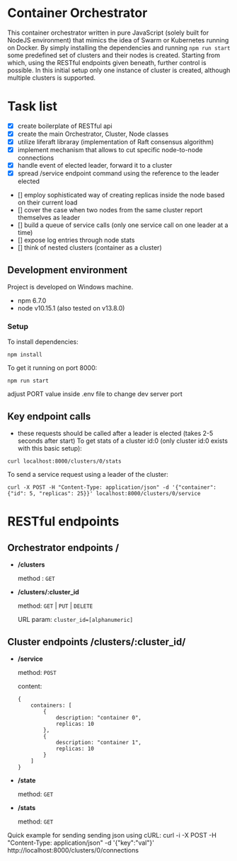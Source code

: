 # Container Orchestrator

This container orchestrator written in pure JavaScript (solely built for NodeJS environment) that mimics the idea of Swarm or Kubernetes running on Docker. By simply installing the dependencies and running `npm run start` some predefined set of clusters and their nodes is created. Starting from which, using the RESTful endpoints given beneath, further control is possible. In this initial setup only one instance of cluster is created, although multiple clusters is supported.

# Task list
- [x] create boilerplate of RESTful api
- [x] create the main Orchestrator, Cluster, Node classes
- [x] utilize liferaft libraray (implementation of Raft consensus algorithm)
- [x] implement mechanism that allows to cut specific node-to-node connections
- [x] handle event of elected leader, forward it to a cluster
- [x] spread /service endpoint command using the reference to the leader elected
- [] employ sophisticated way of creating replicas inside the node based on their current load
- [] cover the case when two nodes from the same cluster report themselves as leader
- [] build a queue of service calls (only one service call on one leader at a time)
- [] expose log entries through node stats
- [] think of nested clusters (container as a cluster)

## Development environment

Project is developed on Windows machine.
* npm 6.7.0
* node v10.15.1 (also tested on v13.8.0)

### Setup

To install dependencies:
```
npm install
```
To get it running on port 8000:
```
npm run start
```
adjust PORT value inside .env file to change dev server port

## Key endpoint calls
* these requests should be called after a leader is elected (takes 2-5 seconds after start)
To get stats of a cluster id:0 (only cluster id:0 exists with this basic setup):
```
curl localhost:8000/clusters/0/stats
```
To send a service request using a leader of the cluster:
```
curl -X POST -H "Content-Type: application/json" -d '{"container": {"id": 5, "replicas": 25}}' localhost:8000/clusters/0/service
```

# RESTful endpoints
## Orchestrator endpoints **<host>/**
* **/clusters**

    method : `GET`
* **/clusters/:cluster_id**

    method: `GET` | `PUT` | `DELETE`

    URL param: `cluster_id=[alphanumeric]`

## Cluster endpoints **<host>/clusters/:cluster_id/**
* **/service**

    method: `POST`

    content:

    ```
    {
        containers: [
            {
                description: "container 0",
                replicas: 10
            },
            {
                description: "container 1",
                replicas: 10
            }
        ]
    }
    ```
* **/state**

    method: `GET`
* **/stats**

    method: `GET`

Quick example for sending sending json using cURL: curl -i -X POST -H "Content-Type: application/json" -d '{"key":"val"}' http://localhost:8000/clusters/0/connections
